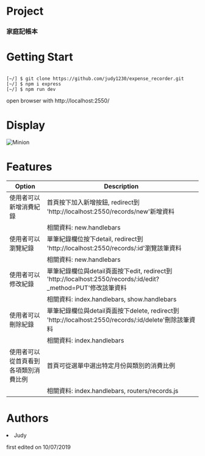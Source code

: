 # Project
<h3>家庭記帳本</h3>


# Getting Start
<pre><code>
[~/] $ git clone https://github.com/judy1230/expense_recorder.git
[~/] $ npm i express
[~/] $ npm run dev
</pre></code>
open browser with http://localhost:2550/
# Display
![Minion](https://upload.cc/i1/2019/10/16/nyAgEp.gif)

# Features
|       Option       |                                           Description                               |
| ------------------ |------------------------------------------------------------------------------------ |
| 使用者可以新增消費紀錄   |  首頁按下加入新增按鈕, redirect到 'http://localhost:2550/records/new'新增資料                  |
|                    |    相關資料: new.handlebars                                                         |
| 使用者可以瀏覽紀錄  |  單筆紀錄欄位按下detail, redirect到 'http://localhost:2550/records/:id'瀏覽該筆資料                 |
|                    |    相關資料: new.handlebars                                                          |
| 使用者可以修改紀錄   |  單筆紀錄欄位與detail頁面按下edit, redirect到 'http://localhost:2550/records/:id/edit?_method=PUT'修改該筆資料    |
|                     |    相關資料: index.handlebars, show.handlebars                                        |
| 使用者可以刪除紀錄  |  單筆紀錄欄位與detail頁面按下delete, redirect到 'http://localhost:2550/records/:id/delete'刪除該筆資料 |
|                    |     相關資料: index.handlebars                                |
| 使用者可以從首頁看到各項類別消費比例      | 首頁可從選單中選出特定月份與類別的消費比例 |
|                    |     相關資料: index.handlebars,  routers/records.js                                  |  
                        

# Authors
  <li>Judy</li> <p>first edited on 10/07/2019</p>
